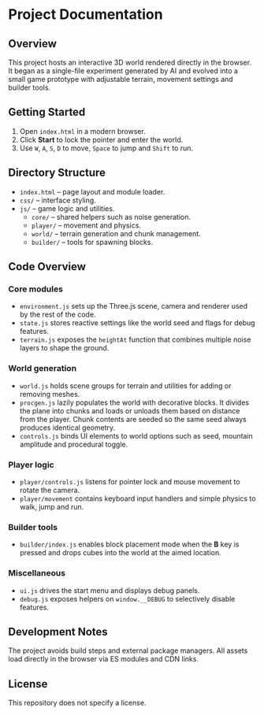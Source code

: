 # Project Documentation

## Overview
This project hosts an interactive 3D world rendered directly in the browser. It began as a single-file experiment generated by AI and evolved into a small game prototype with adjustable terrain, movement settings and builder tools.

## Getting Started
1. Open `index.html` in a modern browser.
2. Click **Start** to lock the pointer and enter the world.
3. Use `W`, `A`, `S`, `D` to move, `Space` to jump and `Shift` to run.

## Directory Structure
- `index.html` – page layout and module loader.
- `css/` – interface styling.
- `js/` – game logic and utilities.
  - `core/` – shared helpers such as noise generation.
  - `player/` – movement and physics.
  - `world/` – terrain generation and chunk management.
  - `builder/` – tools for spawning blocks.

## Code Overview

### Core modules
- `environment.js` sets up the Three.js scene, camera and renderer used by the rest of the code.
- `state.js` stores reactive settings like the world seed and flags for debug features.
- `terrain.js` exposes the `heightAt` function that combines multiple noise layers to shape the ground.

### World generation
- `world.js` holds scene groups for terrain and utilities for adding or removing meshes.
- `procgen.js` lazily populates the world with decorative blocks. It divides the plane into chunks and loads or unloads them based on distance from the player. Chunk contents are seeded so the same seed always produces identical geometry.
- `controls.js` binds UI elements to world options such as seed, mountain amplitude and procedural toggle.

### Player logic
- `player/controls.js` listens for pointer lock and mouse movement to rotate the camera.
- `player/movement` contains keyboard input handlers and simple physics to walk, jump and run.

### Builder tools
- `builder/index.js` enables block placement mode when the **B** key is pressed and drops cubes into the world at the aimed location.

### Miscellaneous
- `ui.js` drives the start menu and displays debug panels.
- `debug.js` exposes helpers on `window.__DEBUG` to selectively disable features.

## Development Notes
The project avoids build steps and external package managers. All assets load directly in the browser via ES modules and CDN links.

## License
This repository does not specify a license.

